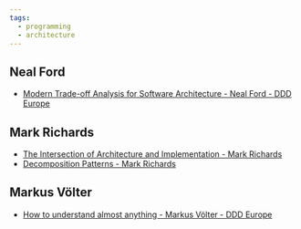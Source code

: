 ```yaml
---
tags:
  - programming
  - architecture
---
```


## Neal Ford

- [Modern Trade-off Analysis for Software Architecture - Neal Ford - DDD Europe](https://www.youtube.com/watch?v=uQ_sSC9gAsU&t=1621s)

## Mark Richards
- [The Intersection of Architecture and Implementation - Mark Richards](https://www.youtube.com/watch?v=n6G5qtJHmgw&t=267s)
- [Decomposition Patterns - Mark Richards](https://www.youtube.com/watch?v=wiWjX9yaXTY&t=785s)

## Markus Völter
- [How to understand almost anything - Markus Völter - DDD Europe](https://www.youtube.com/watch?v=4UHhaOCjMgY)